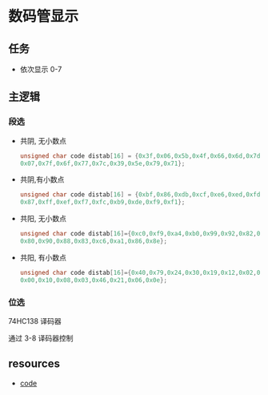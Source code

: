 # 数码管显示

## 任务

- 依次显示 0-7

## 主逻辑

### 段选

- 共阴, 无小数点

  ```c
  unsigned char code distab[16] = {0x3f,0x06,0x5b,0x4f,0x66,0x6d,0x7d,
  0x07,0x7f,0x6f,0x77,0x7c,0x39,0x5e,0x79,0x71};
  ```

- 共阴,有小数点

  ```c
  unsigned char code distab[16] = {0xbf,0x86,0xdb,0xcf,0xe6,0xed,0xfd,
  0x87,0xff,0xef,0xf7,0xfc,0xb9,0xde,0xf9,0xf1};
  ```

- 共阳, 无小数点

  ```c
  unsigned char code distab[16]={0xc0,0xf9,0xa4,0xb0,0x99,0x92,0x82,0xf8,
  0x80,0x90,0x88,0x83,0xc6,0xa1,0x86,0x8e};
  ```

- 共阳, 有小数点

  ```c
  unsigned char code distab[16]={0x40,0x79,0x24,0x30,0x19,0x12,0x02,0x78,
  0x00,0x10,0x08,0x03,0x46,0x21,0x06,0x0e};
  ```

### 位选

74HC138 译码器

通过 3-8 译码器控制

## resources

- <a class="Repos" target="_blank" href="main.c">code</a>
